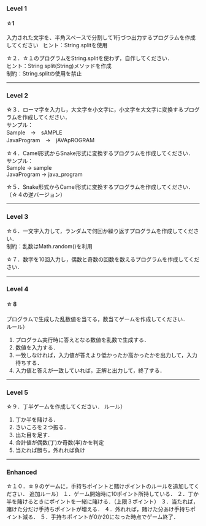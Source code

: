 ### Level 1

#### ☆1
入力された文字を、半角スペースで分割して1行づつ出力するプログラムを作成してください  
ヒント：String.splitを使用  

☆２．☆１のプログラムをString.splitを使わず，自作してください．  
ヒント：String split(String)メソッドを作成  
制約：String.splitの使用を禁止  

---

### Level 2

☆３．ローマ字を入力し，大文字を小文字に，小文字を大文字に変換するプログラムを作成してください．  
サンプル：  
Sample　→　sAMPLE  
JavaProgram　→　jAVApROGRAM  

☆４．Camel形式からSnake形式に変換するプログラムを作成してください．  
サンプル：  
Sample -> sample  
JavaProgram -> java_program  

☆５．Snake形式からCamel形式に変換するプログラムを作成してください．（☆４の逆バージョン）  

---

### Level 3

☆６．一文字入力して，ランダムで何回か繰り返すプログラムを作成してください．  
制約：乱数はMath.random()を利用  

☆７．数字を10回入力し，偶数と奇数の回数を数えるプログラムを作成してください．  

---

### Level 4

#### ☆８
プログラムで生成した乱数値を当てる，数当てゲームを作成してください．  
ルール）  
1. プログラム実行時に答えとなる数値を乱数で生成する．  
1. 数値を入力する．
1. 一致しなければ，入力値が答えより低かったか高かったかを出力して，入力待ちする．
1. 入力値と答えが一致していれば，正解と出力して，終了する．

---

### Level 5
☆９．丁半ゲームを作成してください．
ルール）
1. 丁か半を賭ける．
1. さいころを２つ振る．
1. 出た目を足す．
1. 合計値が偶数(丁)か奇数(半)かを判定
1. 当たれば勝ち，外れれば負け

---

### Enhanced

☆１０．☆９のゲームに，手持ちポイントと賭けポイントのルールを追加してください．
追加ルール）
１．ゲーム開始時に10ポイント所持している．
２．丁か半を賭けるときにポイントを一緒に賭ける．（上限３ポイント）
３．当たれば，賭けた分だけ手持ちポイントが増える．
４．外れれば，賭けた分あけ手持ちポイント減る．
５．手持ちポイントが0か20になった時点でゲーム終了．
